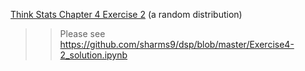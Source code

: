 [Think Stats Chapter 4 Exercise 2](http://greenteapress.com/thinkstats2/html/thinkstats2005.html#toc41) (a random distribution)

>> Please see https://github.com/sharms9/dsp/blob/master/Exercise4-2_solution.ipynb
>>
